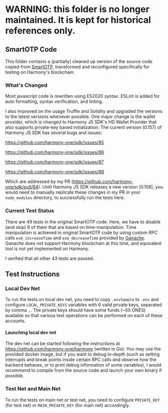 # WARNING: this folder is no longer maintained. It is kept for historical references only.

## SmartOTP Code

This folder contains a (partially) cleaned up version of the source code copied from [SmartOTP](https://github.com/ivan-homoliak-sutd/SmartOTPs), transformed and reconfigured specifically for testing on Harmony's blockchain. 

### What's Changed

Most javascript code is rewritten using ES2020 syntax. ESLint is added for auto formatting, syntax verification, and linting.

I also improved on the usage Truffle and Solidity and upgraded the versions to the latest versions whenever possible. One major change is the wallet provider, which is changed to Harmony JS SDK's HD Wallet Provider that also supports private-key based initialization. The current version (0.157) of Harmony JS SDK has several bugs and issues:

https://github.com/harmony-one/sdk/issues/85

https://github.com/harmony-one/sdk/issues/86

https://github.com/harmony-one/sdk/issues/87

https://github.com/harmony-one/sdk/issues/88

Which are addressed by my PR (https://github.com/harmony-one/sdk/pull/84). Until Harmony JS SDK releases a new version (0.158), you would need to manually replicate these changes in my PR in your `node_modules` directory, to successfully run the tests here.

### Current Test Status

There are 49 tests in the original SmartOTP code. Here, we have to disable (and skip) 6 of them that are based on time-manipulation. Time manipulation is achieved in original SmartOTP code by using custom RPC calls `evm_increaseTime` and `evm_decreaseTime` provided by [Ganache](https://github.com/trufflesuite/ganache-cli). Ganache does not support Harmony blockchain at this time, and equivalent tool is not yet implemented on Harmony. 

I verified that all other 43 tests are passed.

## Test Instructions

### Local Dev Net

To run the tests on local dev net, you need to copy `.envSample` to `.env` and configure `LOCAL_PRIVATE_KEYS` variables with 6 valid private keys, separated by comma `,`. The private keys should have some funds (~50 ONES) available so that various test operations can be performed on each of these accounts. 

#### Launching local dev net

The dev net can be started following the instructions at https://github.com/harmony-one/harmony (written in Go). You may use the provided docker image, but if you want to debug in-depth (such as setting interrupts and break points inside certain RPC calls and observe how the backend behaves, or to print debug information of some variables), I would recommend to compile from the source code and launch your own binary if possible. 

### Test Net and Main Net

To run the tests on main net or test net, you need to configure `PRIVATE_KEY` (for test net) or `MAIN_PRIVATE_KEY` (for main net) accordingly.

